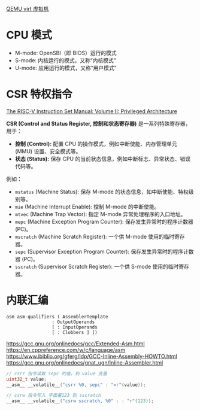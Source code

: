 [QEMU virt 虚拟机](https://www.qemu.org/docs/master/system/riscv/virt.html)

# CPU 模式

-   M-mode: OpenSBI（即 BIOS）运行的模式
-   S-mode: 内核运行的模式，又称“内核模式”
-   U-mode: 应用运行的模式，又称“用户模式”

# CSR 特权指令

[The RISC-V Instruction Set Manual: Volume II: Privileged Architecture](https://michaelliao.github.io/riscv-isa/privileged.html)

**CSR (Control and Status Register, 控制和状态寄存器)** 是一系列特殊寄存器，用于：

-   **控制 (Control):** 配置 CPU 的操作模式，例如中断使能、内存管理单元 (MMU) 设置、安全模式等。
-   **状态 (Status):** 保存 CPU 的当前状态信息，例如中断标志、异常状态、错误代码等。

例如：

-   `mstatus` (Machine Status): 保存 M-mode 的状态信息，如中断使能、特权级别等。
-   `mie` (Machine Interrupt Enable): 控制 M-mode 的中断使能。
-   `mtvec` (Machine Trap Vector): 指定 M-mode 异常处理程序的入口地址。
-   `mepc` (Machine Exception Program Counter): 保存发生异常时的程序计数器 (PC)。
-   `mscratch` (Machine Scratch Register): 一个供 M-mode 使用的临时寄存器。
-   `sepc` (Supervisor Exception Program Counter): 保存发生异常时的程序计数器 (PC)。
-   `sscratch` (Supervisor Scratch Register): 一个供 S-mode 使用的临时寄存器。

# 内联汇编

```
asm asm-qualifiers ( AssemblerTemplate
                 : OutputOperands
                 [ : InputOperands
                 [ : Clobbers ] ])
```

<https://gcc.gnu.org/onlinedocs/gcc/Extended-Asm.html>  
<https://en.cppreference.com/w/c/language/asm>  
<https://www.ibiblio.org/gferg/ldp/GCC-Inline-Assembly-HOWTO.html>  
<https://gcc.gnu.org/onlinedocs/gnat_ugn/Inline-Assembler.html>

```c
// csrr 指令读取 sepc 的值，到 value 变量
uint32_t value;
__asm__ __volatile__("csrr %0, sepc" : "=r"(value));
```

```c
// csrw 指令写入 字面量123 到 sscratch
__asm__ __volatile__("csrw sscratch, %0" : : "r"(123));
```

